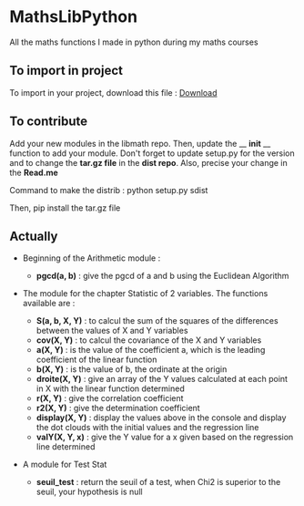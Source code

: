 # MathsLibPython
 
All the maths functions I made in python during my maths courses

## To import in project

To import in your project, download this file : [Download](https://github.com/eraflo/MathsLibPython/blob/0e1e929dfa3838c43730f4b73359b6df44d1563c/dist/maths-lib-0.0.1.tar.gz)

## To contribute

Add your new modules in the libmath repo. Then, update the __ __init__ __ function to add your module. Don't forget to update setup.py for the version and to change the __tar.gz file__ in the __dist repo__.
Also, precise your change in the __Read.me__

Command to make the distrib : python setup.py sdist

Then, pip install the tar.gz file

## Actually
- Beginning of the Arithmetic module :
  - __pgcd(a, b)__ : give the pgcd of a and b using the Euclidean Algorithm

- The module for the chapter Statistic of 2 variables. The functions available are :
  - __S(a, b, X, Y)__ : to calcul the sum of the squares of the differences between the values of X and Y variables
  - __cov(X, Y)__ : to calcul the covariance of the X and Y variables
  - __a(X, Y)__ : is the value of the coefficient a, which is the leading coefficient of the linear function
  - __b(X, Y)__ : is the value of b, the ordinate at the origin
  - __droite(X, Y)__ : give an array of the Y values calculated at each point in X with the linear function determined
  - __r(X, Y)__ : give the correlation coefficient
  - __r2(X, Y)__ : give the determination coefficient
  - __display(X, Y)__ : display the values above in the console and display the dot clouds with the initial values and the regression line
  - __valY(X, Y, x)__ : give the Y value for a x given based on the regression line determined

- A module for Test Stat
  - __seuil_test__ : return the seuil of a test, when Chi2 is superior to the seuil, your hypothesis is null
